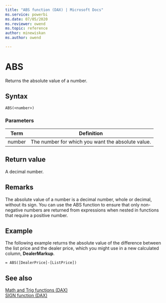 ```yaml
---
title: "ABS function (DAX) | Microsoft Docs"
ms.service: powerbi
ms.date: 07/05/2020
ms.reviewer: owend
ms.topic: reference
author: minewiskan
ms.author: owend

---
```


# ABS

Returns the absolute value of a number.  
  
## Syntax  
  
```dax
ABS(<number>)  
```
  
### Parameters  
  
|Term|Definition|  
|--------|--------------|  
|number|The number for which you want the absolute value.|  
  
## Return value

A decimal number.  
  
## Remarks

The absolute value of a number is a decimal number, whole or decimal, without its sign. You can use the ABS function to ensure that only non-negative numbers are returned from expressions when nested in functions that require a positive number.  
  
## Example

The following example returns the absolute value of the difference between the list price and the dealer price, which you might use in a new calculated column, **DealerMarkup**.  
  
```dax
= ABS([DealerPrice]-[ListPrice])  
```
  
## See also

[Math and Trig functions &#40;DAX&#41;](math-and-trig-functions-dax.md)  
[SIGN function &#40;DAX&#41;](sign-function-dax.md)  
